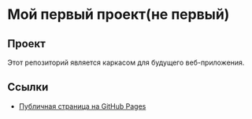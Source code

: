 # Мой первый проект(не первый)

## Проект
Этот репозиторий является каркасом для будущего веб-приложения.

## Ссылки
- [Публичная страница на GitHub Pages](https://Ex1s9.github.io/practice-1/)